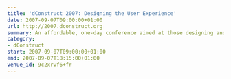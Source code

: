 ```yaml
---
title: 'dConstruct 2007: Designing the User Experience'
date: 2007-09-07T09:00:00+01:00
url: http://2007.dconstruct.org
summary: An affordable, one-day conference aimed at those designing and building the latest generation of web-based applications.
category:
- dConstruct
start: 2007-09-07T09:00:00+01:00
end: 2007-09-07T18:15:00+01:00
venue_id: 9c2xrvf6+fr
---
```

